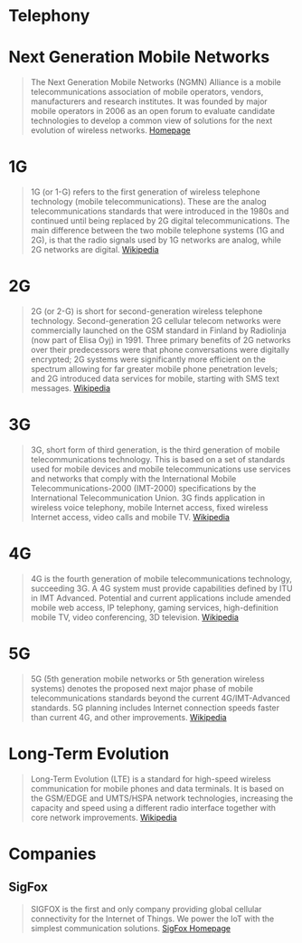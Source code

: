 # Telephony

# Next Generation Mobile Networks

> The Next Generation Mobile Networks (NGMN) Alliance is a mobile telecommunications association of mobile operators, vendors, manufacturers and research institutes. It was founded by major mobile operators in 2006 as an open forum to evaluate candidate technologies to develop a common view of solutions for the next evolution of wireless networks. [Homepage](https://en.wikipedia.org/wiki/Next_Generation_Mobile_Networks)

# 1G

> 1G (or 1-G) refers to the first generation of wireless telephone technology (mobile telecommunications). These are the analog telecommunications standards that were introduced in the 1980s and continued until being replaced by 2G digital telecommunications. The main difference between the two mobile telephone systems (1G and 2G), is that the radio signals used by 1G networks are analog, while 2G networks are digital. [Wikipedia](https://en.wikipedia.org/wiki/1G)

# 2G

> 2G (or 2-G) is short for second-generation wireless telephone technology. Second-generation 2G cellular telecom networks were commercially launched on the GSM standard in Finland by Radiolinja (now part of Elisa Oyj) in 1991. Three primary benefits of 2G networks over their predecessors were that phone conversations were digitally encrypted; 2G systems were significantly more efficient on the spectrum allowing for far greater mobile phone penetration levels; and 2G introduced data services for mobile, starting with SMS text messages.  [Wikipedia](https://en.wikipedia.org/wiki/2G)

# 3G

> 3G, short form of third generation, is the third generation of mobile telecommunications technology. This is based on a set of standards used for mobile devices and mobile telecommunications use services and networks that comply with the International Mobile Telecommunications-2000 (IMT-2000) specifications by the International Telecommunication Union. 3G finds application in wireless voice telephony, mobile Internet access, fixed wireless Internet access, video calls and mobile TV. [Wikipedia](https://en.wikipedia.org/wiki/3G)

# 4G

> 4G is the fourth generation of mobile telecommunications technology, succeeding 3G. A 4G system must provide capabilities defined by ITU in IMT Advanced. Potential and current applications include amended mobile web access, IP telephony, gaming services, high-definition mobile TV, video conferencing, 3D television. [Wikipedia](https://en.wikipedia.org/wiki/4G)

# 5G

> 5G (5th generation mobile networks or 5th generation wireless systems) denotes the proposed next major phase of mobile telecommunications standards beyond the current 4G/IMT-Advanced standards. 5G planning includes Internet connection speeds faster than current 4G, and other improvements. [Wikipedia](https://en.wikipedia.org/wiki/5G)

# Long-Term Evolution

> Long-Term Evolution (LTE) is a standard for high-speed wireless communication for mobile phones and data terminals. It is based on the GSM/EDGE and UMTS/HSPA network technologies, increasing the capacity and speed using a different radio interface together with core network improvements. [Wikipedia](https://en.wikipedia.org/wiki/LTE_(telecommunication))

# Companies

## SigFox

> SIGFOX is the first and only company providing global cellular connectivity for the Internet of Things. We power the IoT with the simplest communication solutions. [SigFox Homepage](http://www.sigfox.com/)
